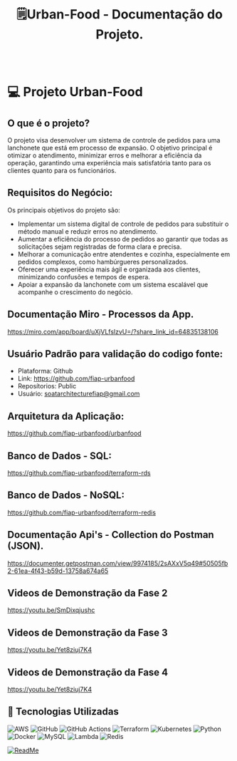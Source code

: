 <div align='Center'>
    <h1><b>🗒Urban-Food - Documentação do Projeto.</b></h1>
<br />
<br />
</div>

# 💻 Projeto Urban-Food

## O que é o projeto?
O projeto visa desenvolver um sistema de controle de pedidos para uma lanchonete que está em processo de expansão. 
O objetivo principal é otimizar o atendimento, minimizar erros e melhorar a eficiência da operação, garantindo uma experiência mais satisfatória tanto para os clientes quanto para os funcionários.

## Requisitos do Negócio:

Os principais objetivos do projeto são:

 - Implementar um sistema digital de controle de pedidos para substituir o método manual e reduzir erros no atendimento.
 - Aumentar a eficiência do processo de pedidos ao garantir que todas as solicitações sejam registradas de forma clara e precisa.
 - Melhorar a comunicação entre atendentes e cozinha, especialmente em pedidos complexos, como hambúrgueres personalizados.
 - Oferecer uma experiência mais ágil e organizada aos clientes, minimizando confusões e tempos de espera.
 - Apoiar a expansão da lanchonete com um sistema escalável que acompanhe o crescimento do negócio.

## Documentação Miro - Processos da App.

https://miro.com/app/board/uXjVLfslzvU=/?share_link_id=64835138106

## Usuário Padrão para validação do codigo fonte:

 - Plataforma: Github
 - Link: https://github.com/fiap-urbanfood
 - Reposítorios: Public
 - Usuário: soatarchitecturefiap@gmail.com

## Arquitetura da Aplicação:

https://github.com/fiap-urbanfood/urbanfood

## Banco de Dados - SQL:

https://github.com/fiap-urbanfood/terraform-rds

## Banco de Dados - NoSQL:

https://github.com/fiap-urbanfood/terraform-redis

## Documentação Api's - Collection do Postman (JSON). 
https://documenter.getpostman.com/view/9974185/2sAXxV5q49#50505fb2-61ea-4f43-b59d-13758a674a65

## Videos de Demonstração da Fase 2
https://youtu.be/SmDixqjushc

## Videos de Demonstração da Fase 3
https://youtu.be/Yet8ziuj7K4

## Videos de Demonstração da Fase 4
https://youtu.be/Yet8ziuj7K4

## 📎 Tecnologias Utilizadas

![AWS](https://img.shields.io/badge/AWS-%23FF9900.svg?style=for-the-badge&logo=amazon-aws&logoColor=white)
![GitHub](https://img.shields.io/badge/github-%23121011.svg?style=for-the-badge&logo=github&logoColor=white)
![GitHub Actions](https://img.shields.io/badge/github%20actions-%232671E5.svg?style=for-the-badge&logo=githubactions&logoColor=white)
![Terraform](https://img.shields.io/badge/terraform-%235835CC.svg?style=for-the-badge&logo=terraform&logoColor=white)
![Kubernetes](https://img.shields.io/badge/kubernetes-%23326ce5.svg?style=for-the-badge&logo=kubernetes&logoColor=white)
![Python](https://img.shields.io/badge/python-3670A0?style=for-the-badge&logo=python&logoColor=ffdd54)
![Docker](https://img.shields.io/badge/docker-%230db7ed.svg?style=for-the-badge&logo=docker&logoColor=white)
![MySQL](https://img.shields.io/badge/mysql-4479A1.svg?style=for-the-badge&logo=mysql&logoColor=white)
![Lambda](https://img.shields.io/badge/-AWS%20Lambda-FF9900?style=flat-square&logo=AWS%20Lambda&logoColor=white)
![Redis](https://img.shields.io/badge/redis-%23DD0031.svg?style=for-the-badge&logo=redis&logoColor=white)

[![ReadMe](https://img.shields.io/badge/ReadMe-018EF5?logo=readme&logoColor=white)](#)